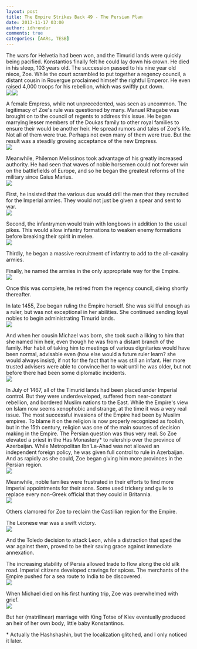 ```yaml
---
layout: post
title: The Empire Strikes Back 49 - The Persian Plan
date: 2013-11-17 03:00
author: idhrendur
comments: true
categories: [AARs, TESB]
---
```

The wars for Helvetia had been won, and the Timurid lands were quickly being pacified. Konstantios finally felt he could lay down his crown. He died in his sleep, 103 years old. The succession passed to his nine year old niece, Zoe. While the court scrambled to put together a regency council, a distant cousin in Rouergue proclaimed himself the rightful Emperor. He even raised 4,000 troops for his rebellion, which was swiftly put down.  
![](/assets/tesb_images/49-1.png)![](/assets/tesb_images/49-2.png)

A female Empress, while not unprecedented, was seen as uncommon. The legitimacy of Zoe's rule was questioned by many. Manuel Rhagabe was brought on to the council of regents to address this issue. He began marrying lesser members of the Doukas family to other royal families to ensure their would be another heir. He spread rumors and tales of  Zoe's life. Not all of them were true. Perhaps not even many of them were true. But the result was a steadily growing acceptance of the new Empress.  
![](/assets/tesb_images/49-3.png)

Meanwhile, Philemon Melissinos took advantage of his greatly increased authority. He had seen that waves of noble horsemen could not forever win on the battlefields of Europe, and so he began the greatest reforms of the military since Gaius Marius.  
![](/assets/tesb_images/49-4.png)

First, he insisted that the various dux would drill the men that they recruited for the Imperial armies. They would not just be given a spear and sent to war.  
![](/assets/tesb_images/49-5.png)

Second, the infantrymen would train with longbows in addition to the usual pikes. This would allow infantry formations to weaken enemy formations before breaking their spirit in melee.  
![](/assets/tesb_images/49-6.png)

Thirdly, he began a massive recruitment of infantry to add to the all-cavalry armies.  

Finally, he named the armies in the only appropriate way for the Empire.  
![](/assets/tesb_images/49-7.png)

Once this was complete, he retired from the regency council, dieing shortly thereafter.  

In late 1455, Zoe began ruling the Empire herself. She was skillful enough as a ruler, but was not exceptional in her abilities. She continued sending loyal nobles to begin administrating Timurid lands.  
![](/assets/tesb_images/49-8.png)

And when her cousin Michael was born, she took such a liking to him that she named him heir, even though he was from a distant branch of the family. Her habit of taking him to meetings of various dignitaries would have been normal, advisable even (how else would a future ruler learn? she would always insist), if not for the fact that he was still an infant. Her more trusted advisers were able to convince her to wait until he was older, but not before there had been some diplomatic incidents.  
![](/assets/tesb_images/49-9.png)

In July of 1467, all of the Timurid lands had been placed under Imperial control. But they were underdeveloped, suffered from near-constant rebellion, and bordered Muslim nations to the East. While the Empire's view on Islam now seems xenophobic and strange, at the time it was a very real issue. The most successful invasions of the Empire had been by Muslim empires. To blame it on the religion is now properly recognized as foolish, but in the 15th century, religion was one of the main sources of decision making in the Empire. The Persian question was thus very real. So Zoe elevated a priest in the Has Monastery* to rulership over the province of Azerbaijan. While Metropolitan Ibn'La-Ahad was not allowed an independent foreign policy, he was given full control to rule in Azerbaijan. And as rapidly as she could, Zoe began giving him more provinces in the Persian region.  
![](/assets/tesb_images/49-10.png)

Meanwhile, noble families were frustrated in their efforts to find more Imperial appointments for their sons. Some used trickery and guile to replace every non-Greek official that they could in Britannia.  
![](/assets/tesb_images/49-11.png)

Others clamored for Zoe to reclaim the Castillian region for the Empire.  

The Leonese war was a swift victory.  
![](/assets/tesb_images/49-12.png)

And the Toledo decision to attack Leon, while a distraction that sped the war against them, proved to be their saving grace against immediate annexation.  

The increasing stability of Persia allowed trade to flow along the old silk road. Imperial citizens developed cravings for spices. The merchants of the Empire pushed for a sea route to India to be discovered.  
![](/assets/tesb_images/49-13.png)

When Michael died on his first hunting trip, Zoe was overwhelmed with grief.  
![](/assets/tesb_images/49-14.png)

But her (matrilinear) marriage with King Totse of Kiev eventually produced an heir of her own body, little baby Konstantinos.  

\* Actually the Hashshashin, but the localization glitched, and I only noticed it later.  
